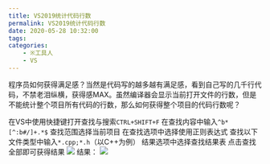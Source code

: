```yaml
---
title: VS2019统计代码行数
permalink: VS2019统计代码行数
date: 2020-05-28 10:32:00
tags:
categories:
	- ※工具人
	- VS
---
```


程序员如何获得满足感？当然是代码写的越多越有满足感，看到自己写的几千行代码，不禁老泪纵横，获得感MAX。虽然编译器会显示当前打开文件的行数，但是不能统计整个项目所有代码的行数，那么如何获得整个项目的代码行数呢？

在VS中使用快捷键打开查找与搜索`CTRL+SHIFT+F`
在查找内容中输入`^b*[^:b#/]+.*$`
查找范围选择当前项目
在查找选项中选择使用正则表达式
查找以下文件类型中输入`*.cpp;*.h`（以C++为例）
结果选项中选择查找结果表
点击查找全部即可获得结果
![](https://i.loli.net/2019/12/02/apOMPNevGSDHFzs.png)
结果：
![](https://i.loli.net/2019/12/02/6dgQA8ewUFKnTmC.png)